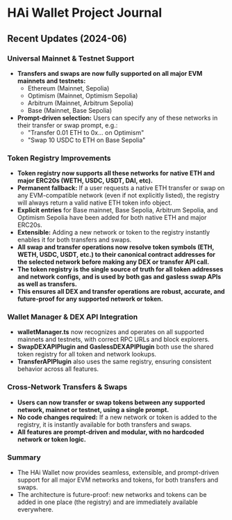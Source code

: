 # HAi Wallet Project Journal

## Recent Updates (2024-06)

### Universal Mainnet & Testnet Support
- **Transfers and swaps are now fully supported on all major EVM mainnets and testnets:**
  - Ethereum (Mainnet, Sepolia)
  - Optimism (Mainnet, Optimism Sepolia)
  - Arbitrum (Mainnet, Arbitrum Sepolia)
  - Base (Mainnet, Base Sepolia)
- **Prompt-driven selection:** Users can specify any of these networks in their transfer or swap prompt, e.g.:
  - "Transfer 0.01 ETH to 0x... on Optimism"
  - "Swap 10 USDC to ETH on Base Sepolia"

### Token Registry Improvements
- **Token registry now supports all these networks for native ETH and major ERC20s (WETH, USDC, USDT, DAI, etc).**
- **Permanent fallback:** If a user requests a native ETH transfer or swap on any EVM-compatible network (even if not explicitly listed), the registry will always return a valid native ETH token info object.
- **Explicit entries** for Base mainnet, Base Sepolia, Arbitrum Sepolia, and Optimism Sepolia have been added for both native ETH and major ERC20s.
- **Extensible:** Adding a new network or token to the registry instantly enables it for both transfers and swaps.
- **All swap and transfer operations now resolve token symbols (ETH, WETH, USDC, USDT, etc.) to their canonical contract addresses for the selected network before making any DEX or transfer API call.**
- **The token registry is the single source of truth for all token addresses and network configs, and is used by both gas and gasless swap APIs as well as transfers.**
- **This ensures all DEX and transfer operations are robust, accurate, and future-proof for any supported network or token.**

### Wallet Manager & DEX API Integration
- **walletManager.ts** now recognizes and operates on all supported mainnets and testnets, with correct RPC URLs and block explorers.
- **SwapDEXAPIPlugin and GaslessDEXAPIPlugin** both use the shared token registry for all token and network lookups.
- **TransferAPIPlugin** also uses the same registry, ensuring consistent behavior across all features.

### Cross-Network Transfers & Swaps
- **Users can now transfer or swap tokens between any supported network, mainnet or testnet, using a single prompt.**
- **No code changes required:** If a new network or token is added to the registry, it is instantly available for both transfers and swaps.
- **All features are prompt-driven and modular, with no hardcoded network or token logic.**

### Summary
- The HAi Wallet now provides seamless, extensible, and prompt-driven support for all major EVM networks and tokens, for both transfers and swaps.
- The architecture is future-proof: new networks and tokens can be added in one place (the registry) and are immediately available everywhere. 